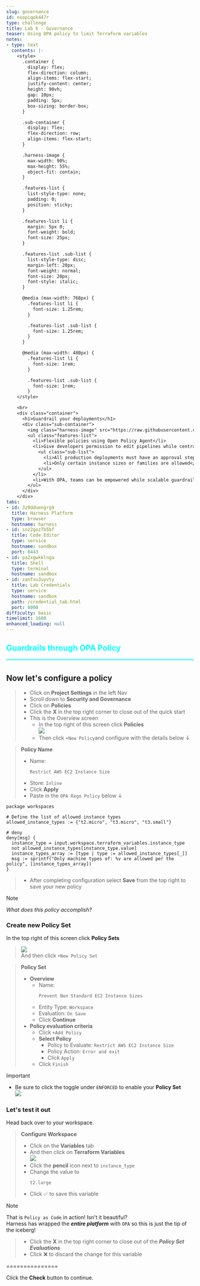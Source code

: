 ```yaml
---
slug: governance
id: nsopiqok447r
type: challenge
title: Lab 6 - Governance
teaser: Using OPA policy to limit Terraform variables
notes:
- type: text
  contents: |-
    <style>
      .container {
        display: flex;
        flex-direction: column;
        align-items: flex-start;
        justify-content: center;
        height: 90vh;
        gap: 10px;
        padding: 5px;
        box-sizing: border-box;
      }

      .sub-container {
        display: flex;
        flex-direction: row;
        align-items: flex-start;
      }

      .harness-image {
        max-width: 90%;
        max-height: 55%;
        object-fit: contain;
      }

      .features-list {
        list-style-type: none;
        padding: 0;
        position: sticky;
      }

      .features-list li {
        margin: 5px 0;
        font-weight: bold;
        font-size: 25px;
      }

      .features-list .sub-list {
        list-style-type: disc;
        margin-left: 20px;
        font-weight: normal;
        font-size: 20px;
        font-style: italic;
      }

      @media (max-width: 768px) {
        .features-list li {
          font-size: 1.25rem;
        }

        .features-list .sub-list {
          font-size: 1.25rem;
        }
      }

      @media (max-width: 480px) {
        .features-list li {
          font-size: 1rem;
        }

        .features-list .sub-list {
          font-size: 1rem;
        }
    </style>

    <br>
    <div class="container">
      <h1>Guardrail your deployments</h1>
      <div class="sub-container">
        <img class="harness-image" src="https://raw.githubusercontent.com/harness-community/field-workshops/harness-se/assets/images/cd_opa_guardrails.avif">
        <ul class="features-list">
          <li>Flexible policies using Open Policy Agent</li>
          <li>Give developers permission to edit pipelines while central teams dictate rules like:
            <ul class="sub-list">
              <li>All production deployments must have an approval step</li>
              <li>Only certain instance sizes or families are allowed</li>
            </ul>
          </li>
          <li>With OPA, teams can be empowered while scalable guardrails ensure compliance</li>
        </ul>
      </div>
    </div>
tabs:
- id: 3z9dduengrg9
  title: Harness Platform
  type: browser
  hostname: harness
- id: snz2goz7b5bf
  title: Code Editor
  type: service
  hostname: sandbox
  port: 8443
- id: pa2xgwkklnga
  title: Shell
  type: terminal
  hostname: sandbox
- id: zanfxu3uyvty
  title: Lab Credentials
  type: service
  hostname: sandbox
  path: /credential_tab.html
  port: 8000
difficulty: basic
timelimit: 1600
enhanced_loading: null
---
```


<style type="text/css" rel="stylesheet">
hr.cyan { background-color: cyan; color: cyan; height: 2px; margin-bottom: -10px; }
h2.cyan { color: cyan; }
</style><h2 class="cyan">Guardrails through OPA Policy</h2>
<hr class="cyan">
<br>

## Now let's configure a policy
> - Click on **Project Settings** in the left Nav
> - Scroll down to **Security and Governance**
> - Click on **Policies**
> - Click the **X** in the top right corner to close out of the quick start
> - This is the Overview screen
>   - In the top right of this screen click **Policies** \
>     ![](https://raw.githubusercontent.com/harness-community/field-workshops/harness-se/assets/images/opa_new_policy.png)
>   - Then click `+New Policy`and configure with the details below ↓

> **Policy Name**
> - Name: <pre>`Restrict AWS EC2 Instance Size`</pre>
> - Store: `Inline`
> - Click **Apply**
> - Paste in the `OPA Rego Policy` below ↓
```
package workspaces

# Define the list of allowed instance types
allowed_instance_types := {"t2.micro", "t3.micro", "t3.small"}

# deny
deny[msg] {
  instance_type = input.workspace.terraform_variables.instance_type
  not allowed_instance_types[instance_type.value]
  instance_types_array := [type | type := allowed_instance_types[_]]
  msg := sprintf("Only machine types of: %v are allowed per the policy", [instance_types_array])
}
```
> - After completing configuration select **Save** from the top right to save your new policy

> [!NOTE]
> *What does this policy accomplish?*

### Create new Policy Set
In the top right of this screen click **Policy Sets** <br>
> ![](https://raw.githubusercontent.com/harness-community/field-workshops/harness-se/assets/images/opa_new_policy_set.png)<br>
And then click `+New Policy Set` <br>

> **Policy Set**
> - **Overview**
>   - Name: <pre>`Prevent Non Standard EC2 Instance Sizes`</pre>
>   - Entity Type: `Workspace`
>   - Evaluation: `On Save`
>   - Click **Continue**
> - **Policy evaluation criteria**
>   - Click `+Add Policy`
>   - **Select Policy**
>     - Policy to Evaluate: `Restrict AWS EC2 Instance Size`
>     - Policy Action: `Error and exit`
>     - Click `Apply`
>   - Click `Finish`

> [!IMPORTANT]
> - Be sure to click the toggle under `ENFORCED` to enable your **Policy Set** \
>     ![](https://raw.githubusercontent.com/harness-community/field-workshops/harness-se/assets/images/opa_policy_toggle.png)

### Let's test it out
Head back over to your workspace. <br>

> **Configure Workspace**
> - Click on the **Variables** tab
> - And then click on **Terraform Variables** \
>     ![](https://raw.githubusercontent.com/harness-community/field-workshops/harness-se/se-workshop-iacm/assets/images/iacm_workspace_variables.png)
> - Click the **pencil** icon next to `instance_type`
> - Change the value to <pre>`t2.large`</pre>
> - Click ✅ to save this variable

> [!NOTE]
> That is `Policy as Code` in action! Isn't it beautiful? <br>
> Harness has wrapped the ***entire platform*** with `OPA` so this is just the tip of the iceberg!

> - Click the **X** in the top right corner to close out of the ***Policy Set Evaluations***
> - Click ❌ to discard the change for this variable

===============

Click the **Check** button to continue.
